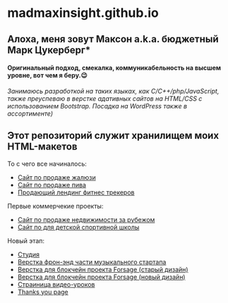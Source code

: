 # madmaxinsight.github.io

## Алоха, меня зовут Максон a.k.a. бюджетный Марк Цукерберг*

#### Оригинальный подход, смекалка, коммуникабельность на высшем уровне, вот чем я беру.😉   

*Занимаюсь разработкой на таких языках, как C/C++/php/JavaScript, также преуспеваю в верстке адативных сайтов на HTML/CSS с использованием Bootstrap. Посадка на WordPress также в ассортименте)* 


## Этот репозиторий служит хранилищем моих HTML-макетов
То с чего все начиналось:
- [Сайт по продаже жалюзи](https://madmaxinsight.github.io/site/) 
- [Сайт по продаже пива](https://madmaxinsight.github.io/beer/) 
- [Продающий лендинг фитнес трекеров](https://madmaxinsight.github.io/miBand/)

Первые коммерчекие проекты:
- [Сайт по продаже недвижимости за рубежом](https://klondike.site/)
- [Сайт по для детской спортивной школы](https://dcspofficial.ru/) 

Новый этап:
- [Студия](https://madmaxinsight.github.io/good-production.ru/)
- [Верстка фрон-энд части музыкального стартапа](https://madmaxinsight.github.io/Startup/)
- [Верстка для блокчейн проекта Forsage (старый дизайн)](https://madmaxinsight.github.io/forsage-big-card-slider/)
- [Верстка для блокчейн проекта Forsage (новый дизайн)](https://madmaxinsight.github.io/forsge_link/)
 - [Страиница видео-уроков](https://madmaxinsight.github.io/forsage-second-page-mobile-fixed3/)
 - [Thanks you page](https://madmaxinsight.github.io/forsge_thanks-page/)




